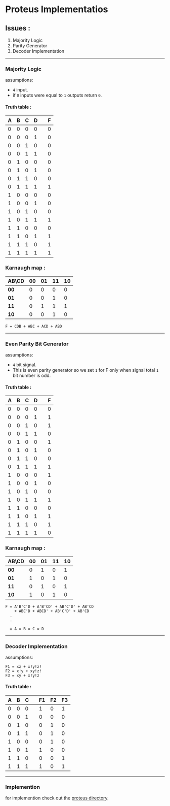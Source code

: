 

# Proteus Implementatios
## Issues :
1. Majority Logic
2. Parity Generator
3. Decoder Implementation
---

### Majority Logic
assumptions:
- `4` input.
- if `0` inputs were equal to `1` outputs return `0`.

#### Truth table :
A | B | C | D || F
--- | --- | --- | --- | --- | ---
0 | 0 | 0 | 0 || 0
0 | 0 | 0 | 1 || 0
0 | 0 | 1 | 0 || 0
0 | 0 | 1 | 1 || 0
0 | 1 | 0 | 0 || 0
0 | 1 | 0 | 1 || 0
0 | 1 | 1 | 0 || 0
0 | 1 | 1 | 1 || 1
1 | 0 | 0 | 0 || 0
1 | 0 | 0 | 1 || 0
1 | 0 | 1 | 0 || 0
1 | 0 | 1 | 1 || 1
1 | 1 | 0 | 0 || 0
1 | 1 | 0 | 1 || 1
1 | 1 | 1 | 0 || 1
1 | 1 | 1 | 1 || 1

### Karnaugh map :
|AB\CD| 00 | 01 | 11 | 10
--- | --- | --- | --- | ---
**00** | 0 | 0 | 0 | 0
**01** | 0 | 0 | 1 | 0
**11** | 0 | 1 | 1 | 1
**10** | 0 | 0 | 1 | 0

```
F = CDB + ABC + ACD + ABD
```
---

### Even Parity Bit Generator
assumptions:
- `4` bit signal.
- This is even parity generator so we set `1` for F only when signal total `1` bit number is odd.

#### Truth table :
A | B | C | D || F
--- | --- | --- | --- | --- | ---
0 | 0 | 0 | 0 || 0
0 | 0 | 0 | 1 || 1
0 | 0 | 1 | 0 || 1
0 | 0 | 1 | 1 || 0
0 | 1 | 0 | 0 || 1
0 | 1 | 0 | 1 || 0
0 | 1 | 1 | 0 || 0
0 | 1 | 1 | 1 || 1
1 | 0 | 0 | 0 || 1
1 | 0 | 0 | 1 || 0
1 | 0 | 1 | 0 || 0
1 | 0 | 1 | 1 || 1
1 | 1 | 0 | 0 || 0
1 | 1 | 0 | 1 || 1
1 | 1 | 1 | 0 || 1
1 | 1 | 1 | 1 || 0

### Karnaugh map :
|AB\CD| 00 | 01 | 11 | 10
--- | --- | --- | --- | ---
**00** | 0 | 1 | 0 | 1
**01** | 1 | 0 | 1 | 0
**11** | 0 | 1 | 0 | 1
**10** | 1 | 0 | 1 | 0

```
F = A'B'C'D + A'B'CD' + AB'C'D' + AB'CD
    + ABC'D + ABCD' + AB'C'D' + AB'CD
  .
  .

  = A ⊕ B ⊕ C ⊕ D
```
---
### Decoder Implementation
assumptions:
```
F1 = xz + x!y!z!
F2 = x!y + xy!z!	
F3 = xy + x!y!z
```

#### Truth table : 
A | B | C || F1 | F2 | F3  
--- | --- | --- | --- | --- | --- | ---
0 | 0 | 0 || 1 | 0 | 1 
0 | 0 | 1 || 0 | 0 | 0 
0 | 1 | 0 || 0 | 1 | 0 
0 | 1 | 1 || 0 | 1 | 0 
1 | 0 | 0 || 0 | 1 | 0 
1 | 0 | 1 || 1 | 0 | 0 
1 | 1 | 0 || 0 | 0 | 1 
1 | 1 | 1 || 1 | 0 | 1 

***

### Implemention
for implemention check out the [proteus directory](https://github.com/arvin2079/verilog-proj/tree/main/proteus%20implementations).
